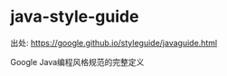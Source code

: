 # java-style-guide

出处: https://google.github.io/styleguide/javaguide.html

Google Java编程风格规范的完整定义

